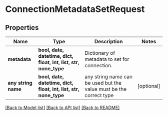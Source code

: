 # ConnectionMetadataSetRequest


## Properties
Name | Type | Description | Notes
------------ | ------------- | ------------- | -------------
**metadata** | **bool, date, datetime, dict, float, int, list, str, none_type** | Dictionary of metadata to set for connection. | 
**any string name** | **bool, date, datetime, dict, float, int, list, str, none_type** | any string name can be used but the value must be the correct type | [optional]

[[Back to Model list]](../README.md#documentation-for-models) [[Back to API list]](../README.md#documentation-for-api-endpoints) [[Back to README]](../README.md)


